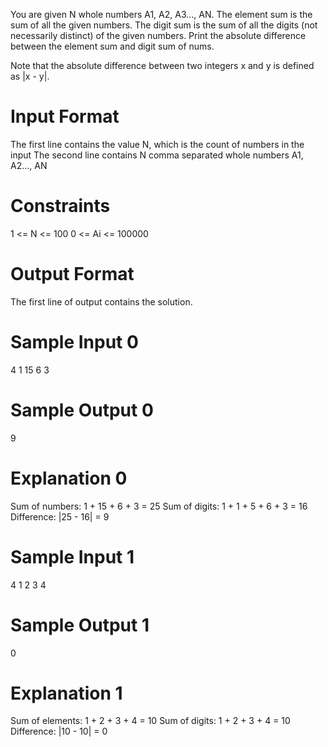 You are given N whole numbers A1, A2, A3..., AN. The element sum is the sum of all the given numbers. The digit sum is the sum 
of all the digits (not necessarily distinct) of the given numbers.
Print the absolute difference between the element sum and digit sum of nums.

Note that the absolute difference between two integers x and y is defined as |x - y|.

# Input Format
The first line contains the value N, which is the count of numbers in the input
The second line contains N comma separated whole numbers A1, A2..., AN

# Constraints
1 <= N <= 100
0 <= Ai <= 100000

# Output Format
The first line of output contains the solution.

# Sample Input 0
4
1 15 6 3

# Sample Output 0
9

# Explanation 0
Sum of numbers: 1 + 15 + 6 + 3 = 25
Sum of digits: 1 + 1 + 5 + 6 + 3 = 16
Difference: |25 - 16| = 9

# Sample Input 1
4
1 2 3 4

# Sample Output 1
0

# Explanation 1
Sum of elements: 1 + 2 + 3 + 4 = 10
Sum of digits: 1 + 2 + 3 + 4 = 10
Difference: |10 - 10| = 0
